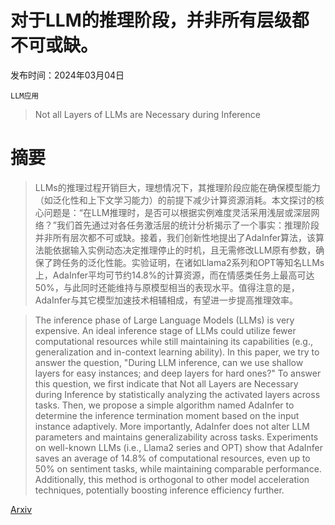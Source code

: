 # 对于LLM的推理阶段，并非所有层级都不可或缺。

发布时间：2024年03月04日

`LLM应用`

> Not all Layers of LLMs are Necessary during Inference

# 摘要

> LLMs的推理过程开销巨大，理想情况下，其推理阶段应能在确保模型能力（如泛化性和上下文学习能力）的前提下减少计算资源消耗。本文探讨的核心问题是：“在LLM推理时，是否可以根据实例难度灵活采用浅层或深层网络？”我们首先通过对各任务激活层的统计分析揭示了一个事实：推理阶段并非所有层次都不可或缺。接着，我们创新性地提出了AdaInfer算法，该算法能依据输入实例动态决定推理停止的时机，且无需修改LLM原有参数，确保了跨任务的泛化性能。实验证明，在诸如Llama2系列和OPT等知名LLMs上，AdaInfer平均可节约14.8%的计算资源，而在情感类任务上最高可达50%，与此同时还能维持与原模型相当的表现水平。值得注意的是，AdaInfer与其它模型加速技术相辅相成，有望进一步提高推理效率。

> The inference phase of Large Language Models (LLMs) is very expensive. An ideal inference stage of LLMs could utilize fewer computational resources while still maintaining its capabilities (e.g., generalization and in-context learning ability). In this paper, we try to answer the question, "During LLM inference, can we use shallow layers for easy instances; and deep layers for hard ones?" To answer this question, we first indicate that Not all Layers are Necessary during Inference by statistically analyzing the activated layers across tasks. Then, we propose a simple algorithm named AdaInfer to determine the inference termination moment based on the input instance adaptively. More importantly, AdaInfer does not alter LLM parameters and maintains generalizability across tasks. Experiments on well-known LLMs (i.e., Llama2 series and OPT) show that AdaInfer saves an average of 14.8% of computational resources, even up to 50% on sentiment tasks, while maintaining comparable performance. Additionally, this method is orthogonal to other model acceleration techniques, potentially boosting inference efficiency further.

[Arxiv](https://arxiv.org/abs/2403.02181)